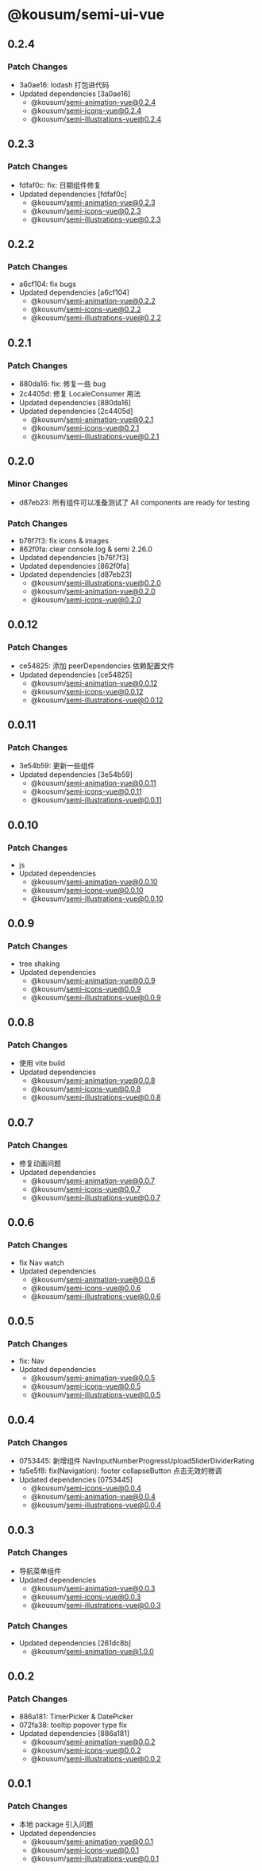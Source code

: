 # @kousum/semi-ui-vue

## 0.2.4

### Patch Changes

- 3a0ae16: lodash 打包进代码
- Updated dependencies [3a0ae16]
  - @kousum/semi-animation-vue@0.2.4
  - @kousum/semi-icons-vue@0.2.4
  - @kousum/semi-illustrations-vue@0.2.4

## 0.2.3

### Patch Changes

- fdfaf0c: fix: 日期组件修复
- Updated dependencies [fdfaf0c]
  - @kousum/semi-animation-vue@0.2.3
  - @kousum/semi-icons-vue@0.2.3
  - @kousum/semi-illustrations-vue@0.2.3

## 0.2.2

### Patch Changes

- a6cf104: fix bugs
- Updated dependencies [a6cf104]
  - @kousum/semi-animation-vue@0.2.2
  - @kousum/semi-icons-vue@0.2.2
  - @kousum/semi-illustrations-vue@0.2.2

## 0.2.1

### Patch Changes

- 880da16: fix: 修复一些 bug
- 2c4405d: 修复 LocaleConsumer 用法
- Updated dependencies [880da16]
- Updated dependencies [2c4405d]
  - @kousum/semi-animation-vue@0.2.1
  - @kousum/semi-icons-vue@0.2.1
  - @kousum/semi-illustrations-vue@0.2.1

## 0.2.0

### Minor Changes

- d87eb23: 所有组件可以准备测试了 All components are ready for testing

### Patch Changes

- b76f7f3: fix icons & images
- 862f0fa: clear console.log & semi 2.26.0
- Updated dependencies [b76f7f3]
- Updated dependencies [862f0fa]
- Updated dependencies [d87eb23]
  - @kousum/semi-illustrations-vue@0.2.0
  - @kousum/semi-animation-vue@0.2.0
  - @kousum/semi-icons-vue@0.2.0

## 0.0.12

### Patch Changes

- ce54825: 添加 peerDependencies 依赖配置文件
- Updated dependencies [ce54825]
  - @kousum/semi-animation-vue@0.0.12
  - @kousum/semi-icons-vue@0.0.12
  - @kousum/semi-illustrations-vue@0.0.12

## 0.0.11

### Patch Changes

- 3e54b59: 更新一些组件
- Updated dependencies [3e54b59]
  - @kousum/semi-animation-vue@0.0.11
  - @kousum/semi-icons-vue@0.0.11
  - @kousum/semi-illustrations-vue@0.0.11

## 0.0.10

### Patch Changes

- js
- Updated dependencies
  - @kousum/semi-animation-vue@0.0.10
  - @kousum/semi-icons-vue@0.0.10
  - @kousum/semi-illustrations-vue@0.0.10

## 0.0.9

### Patch Changes

- tree shaking
- Updated dependencies
  - @kousum/semi-animation-vue@0.0.9
  - @kousum/semi-icons-vue@0.0.9
  - @kousum/semi-illustrations-vue@0.0.9

## 0.0.8

### Patch Changes

- 使用 vite build
- Updated dependencies
  - @kousum/semi-animation-vue@0.0.8
  - @kousum/semi-icons-vue@0.0.8
  - @kousum/semi-illustrations-vue@0.0.8

## 0.0.7

### Patch Changes

- 修复动画问题
- Updated dependencies
  - @kousum/semi-animation-vue@0.0.7
  - @kousum/semi-icons-vue@0.0.7
  - @kousum/semi-illustrations-vue@0.0.7

## 0.0.6

### Patch Changes

- fix Nav watch
- Updated dependencies
  - @kousum/semi-animation-vue@0.0.6
  - @kousum/semi-icons-vue@0.0.6
  - @kousum/semi-illustrations-vue@0.0.6

## 0.0.5

### Patch Changes

- fix: Nav
- Updated dependencies
  - @kousum/semi-animation-vue@0.0.5
  - @kousum/semi-icons-vue@0.0.5
  - @kousum/semi-illustrations-vue@0.0.5

## 0.0.4

### Patch Changes

- 0753445: 新增组件 NavInputNumberProgressUploadSliderDividerRating
- fa5e5f8: fix(Navigation): footer collapseButton 点击无效的微调
- Updated dependencies [0753445]
  - @kousum/semi-icons-vue@0.0.4
  - @kousum/semi-animation-vue@0.0.4
  - @kousum/semi-illustrations-vue@0.0.4

## 0.0.3

### Patch Changes

- 导航菜单组件
- Updated dependencies
  - @kousum/semi-animation-vue@0.0.3
  - @kousum/semi-icons-vue@0.0.3
  - @kousum/semi-illustrations-vue@0.0.3

### Patch Changes

- Updated dependencies [261dc8b]
  - @kousum/semi-animation-vue@1.0.0

## 0.0.2

### Patch Changes

- 886a181: TimerPicker & DatePicker
- 072fa38: tooltip popover type fix
- Updated dependencies [886a181]
  - @kousum/semi-animation-vue@0.0.2
  - @kousum/semi-icons-vue@0.0.2
  - @kousum/semi-illustrations-vue@0.0.2

## 0.0.1

### Patch Changes

- 本地 package 引入问题
- Updated dependencies
  - @kousum/semi-animation-vue@0.0.1
  - @kousum/semi-icons-vue@0.0.1
  - @kousum/semi-illustrations-vue@0.0.1
